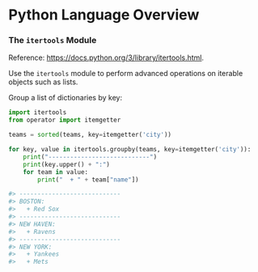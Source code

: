 # Python Language Overview

### The `itertools` Module

Reference: https://docs.python.org/3/library/itertools.html.

Use the `itertools` module to perform advanced operations on iterable objects such as lists.

Group a list of dictionaries by key:

```python
import itertools
from operator import itemgetter

teams = sorted(teams, key=itemgetter('city'))

for key, value in itertools.groupby(teams, key=itemgetter('city')):
    print("----------------------------")
    print(key.upper() + ":")
    for team in value:
        print("  + " + team["name"])

#> ----------------------------
#> BOSTON:
#>   + Red Sox
#> ----------------------------
#> NEW HAVEN:
#>   + Ravens
#> ----------------------------
#> NEW YORK:
#>   + Yankees
#>   + Mets
```
